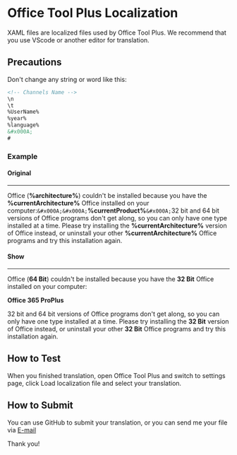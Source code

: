 # Office Tool Plus Localization

XAML files are localized files used by Office Tool Plus. We recommend that you use VScode or another editor for translation.

## Precautions

Don't change any string or word like this:

```xml
<!-- Channels Name -->
\n
\t
%UserName%
%year%
%language%
&#x000A;
#
```

### Example

#### Original

---

Office (**%architecture%**) couldn't be installed because you have the **%currentArchitecture%** Office installed on your computer:`&#x000A;&#x000A;`**%currentProduct%**`&#x000A;`32 bit and 64 bit versions of Office programs don't get along, so you can only have one type installed at a time. Please try installing the **%currentArchitecture%** version of Office instead, or uninstall your other **%currentArchitecture%** Office programs and try this installation again.

#### Show

---

Office (**64 Bit**) couldn't be installed because you have the **32 Bit** Office installed on your computer:

**Office 365 ProPlus**

32 bit and 64 bit versions of Office programs don't get along, so you can only have one type installed at a time. Please try installing the **32 Bit** version of Office instead, or uninstall your other **32 Bit** Office programs and try this installation again.

## How to Test

When you finished translation, open Office Tool Plus and switch to settings page, click Load localization file and select your translation.

## How to Submit

You can use GitHub to submit your translation, or you can send me your file via [E-mail](mailto:yerong@coolhub.top)

Thank you!
